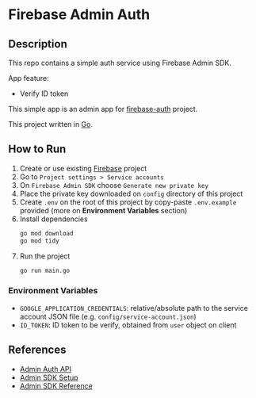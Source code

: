 # Firebase Admin Auth

## Description

This repo contains a simple auth service using Firebase Admin SDK.

App feature:

- Verify ID token

This simple app is an admin app for [firebase-auth](https://github.com/CC-04-24H2/firebase-auth) project.

This project written in [Go](https://go.dev).

## How to Run

1. Create or use existing [Firebase](https://console.firebase.google.com) project
2. Go to `Project settings > Service accounts`
3. On `Firebase Admin SDK` choose `Generate new private key`
4. Place the private key downloaded on `config` directory of this project
5. Create `.env` on the root of this project by copy-paste `.env.example` provided (more on **Environment Variables** section)
6. Install dependencies
   ```bash
   go mod download
   go mod tidy
   ```
7. Run the project
   ```bash
   go run main.go
   ```

### Environment Variables

- `GOOGLE_APPLICATION_CREDENTIALS`: relative/absolute path to the service account JSON file (e.g. `config/service-account.json`)
- `ID_TOKEN`: ID token to be verify, obtained from `user` object on client

## References

- [Admin Auth API](https://firebase.google.com/docs/auth/admin)
- [Admin SDK Setup](https://firebase.google.com/docs/admin/setup)
- [Admin SDK Reference](https://firebase.google.com/docs/reference/admin)
